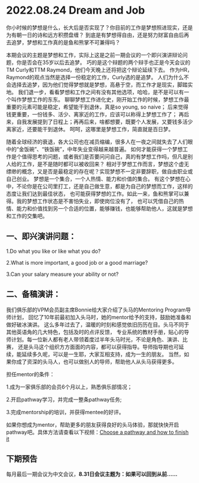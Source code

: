 # 2022.08.24 Dream and Job

你小时候的梦想是什么，长大后是否实现了？你目前的工作是梦想照进现实，还是为有朝一日的诗和远方积攒盘缠？
到底是有梦想得自由，还是努力财富自由后再去追梦，梦想和工作真的是鱼和熊掌不可兼得吗？

本期会议的主题是梦想和工作，实际上这是之前一期会议的一个即兴演讲辩论问题，你是否会在35岁以后去追梦。
巧的是这个辩题的两个辩手也正是今天会议的TM Curly和TTM Raymond，他们今天晚上还将把这个辩论延续下去。
作为HR，Raymond的观点当然是选择一份稳定的工作，Curly选的是追梦。
人们为什么不会选择去追梦，因为他们觉得梦想就是梦想，高悬于空，而工作才是现实，脚踏实地。
我们退一步，看看梦想和工作之间有没有其他选项，哈哈，是不是可以有一个叫作梦想工作的东东。
聊聊梦想工作进化史，刚开始工作的时候，梦想工作最重要的元素可能是稳定，希望能干到退休，真是so young, so naive；
后来觉得钱更重要，一份钱多、活少、离家近的工作，应该可以称得上梦想工作了；
再后来，自我发展提到了日程上；再再后来，啥都想要，既要个人发展，又要钱多活少离家近，还要能干到退休。
呵呵，这哪里是梦想工作，简直就是百日梦。

随着全球经济的衰退，各大公司也在减员缩编，很多人在一夜之间就失去了人们眼中的“金饭碗”、“铁饭碗”，中年失业变得越来越普遍。
如何才能获得一个梦想工作是个值得思考的问题，或者我们是否要问问自己，真的有梦想工作吗，但凡是别人给的工作，是不是随时都可以被收回来？
相对于梦想工作而言，梦想这个虚无缥缈的概念，又是否是最稳定的存在呢？实现梦想不一定非要辞职，做自由职业或自己创业。
梦想是一个集合，一个人热情、能力和价值的集合。
有这个梦想在心中，不论你是在公司里打工，还是自己做生意，都是为自己的梦想而工作，这样的态度让我们达到最佳状态，
也可能获得梦想的工作。如此一来，鱼和熊掌可以兼得。我的梦想工作状态是不害怕失业，即使岗位没有了，
也可以凭借自己的热情、能力和价值找到另一个合适的位置，能够赚钱，也能够帮助他人，这就是梦想和工作的交集吧。

## 一、即兴演讲问题：

1.Do what you like or like what you do?

2.What is more important, a good job or a good marriage? 

3.Can your salary measure your ability or not?

## 二、备稿演讲：
我们俱乐部的VPM会员副主席Bonnie给大家介绍了头马的Mentoring Program导师计划，
回忆了10年前最初加入头马时，她的mentor给予的支持，鼓励她准备和做好破冰演讲。
这么多年过去了，温暖的时刻和感觉依旧历历在目。头马不同于其他英语角的几大特色，包括及时的点评反馈，
专业系统的教材手册，贴心的导师计划。每一位新人都有老人带领着度过半年头马时光，不论是角色、演讲、比赛，
还是头马这个组织方方面面的内容，都可以获得指导。导师指导期也可延续，能延续多久呢，可以是一生耶，大家互相支持，成为一生的朋友。
当然，如果你成了资深的头马人，也可以做别人的导师，帮助他人从头马获得更多。

担任mentor的条件：

1.成为一家俱乐部的会员6个月以上，熟悉俱乐部情况；

2.开启pathway学习，并完成一整条pathway任务;

3.完成mentorship的培训，并获得mentee的好评。

如果你想成为mentor，帮助更多的朋友获得良好的头马体验，那就快快开启pathway吧。具体方法请查看以下视频：[Choose a pathway and how to finish it](https://www.aliyundrive.com/s/xhkuWxKtzfG)

## 下期预告

每月最后一期会议为中文会议，**8.31日会议主题为：如果可以回到从前......**
